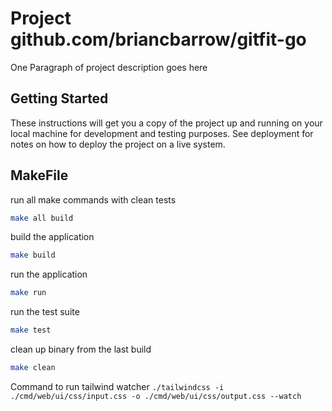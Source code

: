 # Project github.com/briancbarrow/gitfit-go

One Paragraph of project description goes here

## Getting Started

These instructions will get you a copy of the project up and running on your local machine for development and testing purposes. See deployment for notes on how to deploy the project on a live system.

## MakeFile

run all make commands with clean tests

```bash
make all build
```

build the application

```bash
make build
```

run the application

```bash
make run
```

run the test suite

```bash
make test
```

clean up binary from the last build

```bash
make clean
```

Command to run tailwind watcher
`./tailwindcss -i ./cmd/web/ui/css/input.css -o ./cmd/web/ui/css/output.css --watch`
